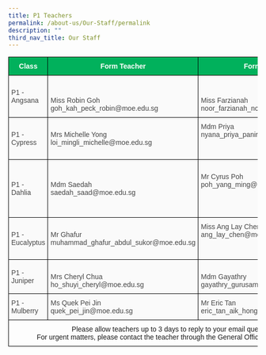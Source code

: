 ```yaml
---
title: P1 Teachers
permalink: /about-us/Our-Staff/permalink
description: ""
third_nav_title: Our Staff
---
```

<style type="text/css">
.tg  {border-collapse:collapse;border-spacing:0;}
.tg td{border-color:black;border-style:solid;border-width:1px;font-family:Arial, sans-serif;font-size:14px;
  overflow:hidden;padding:10px 5px;word-break:normal;}
.tg th{border-color:black;border-style:solid;border-width:1px;font-family:Arial, sans-serif;font-size:14px;
  font-weight:normal;overflow:hidden;padding:10px 5px;word-break:normal;}
.tg .tg-4xbu{background-color:#01B15C;border-color:#000000;color:#FFF;font-weight:bold;text-align:center;vertical-align:middle}
.tg .tg-wp8o{border-color:#000000;text-align:center;vertical-align:top}
.tg .tg-47vl{background-color:#FAFAFA;border-color:#000000;color:#454545;text-align:left;vertical-align:middle}
.tg .tg-01zz{background-color:#FAFAFA;border-color:#000000;color:#454545;text-align:left;vertical-align:top}
</style>
<table class="tg">
<thead>
  <tr>
    <th class="tg-4xbu"><span style="color:#FFF;background-color:#01B15C">Class</span></th>
    <th class="tg-4xbu"><span style="color:#FFF;background-color:#01B15C">Form Teacher</span></th>
    <th class="tg-4xbu"><span style="color:#FFF;background-color:#01B15C">Form Teacher</span></th>
  </tr>
</thead>
<tbody>
  <tr>
    <td class="tg-47vl"><span style="color:#454545;background-color:#FAFAFA">P1 - Angsana</span></td>
    <td class="tg-01zz"><br><br><span style="color:#454545">Miss Robin Goh</span><br><span style="color:#454545">goh_kah_peck_robin@moe.edu.sg</span><br></td>
    <td class="tg-01zz"><br><br><span style="color:#454545">Miss Farzianah</span><br><span style="color:#454545">noor_farzianah_noor_aziz@moe.edu.sg</span><br></td>
  </tr>
  <tr>
    <td class="tg-47vl"><span style="color:#454545;background-color:#FAFAFA">P1 - Cypress</span></td>
    <td class="tg-01zz"><br><span style="color:#454545">Mrs Michelle Yong</span><br><span style="color:#454545">loi_mingli_michelle@moe.edu.sg</span><br><br></td>
    <td class="tg-01zz"><span style="color:#454545">Mdm Priya</span><br><span style="color:#454545">nyana_priya_panir_selvam@moe.edu.sg</span><br></td>
  </tr>
  <tr>
    <td class="tg-47vl"><span style="color:#454545;background-color:#FAFAFA">P1 - Dahlia</span></td>
    <td class="tg-01zz"><br><br><span style="color:#454545">Mdm Saedah </span><br><span style="color:#454545">saedah_saad@moe.edu.sg</span><br><br><br></td>
    <td class="tg-01zz"><br>Mr Cyrus Poh <br>poh_yang_ming@moe.edu.sg <br></td>
  </tr>
  <tr>
    <td class="tg-47vl"><span style="color:#454545;background-color:#FAFAFA"> P1 - Eucalyptus</span></td>
    <td class="tg-01zz"><br><span style="color:#454545">Mr Ghafur</span><br><span style="color:#454545">muhammad_ghafur_abdul_sukor@moe.edu.sg</span><br><br></td>
    <td class="tg-01zz"><span style="color:#454545">Miss Ang Lay Chen</span><br><span style="color:#454545">ang_lay_chen@moe.edu.sg</span><br></td>
  </tr>
  <tr>
    <td class="tg-47vl"><span style="color:#454545;background-color:#FAFAFA">P1 - Juniper</span></td>
    <td class="tg-01zz"><br><span style="color:#454545">Mrs Cheryl Chua</span><br><span style="color:#454545">ho_shuyi_cheryl@moe.edu.sg</span><br></td>
    <td class="tg-01zz"><br>Mdm Gayathry<br><span style="color:#454545">gayathry_gurusamy_ramaya@moe.edu.sg</span><br></td>
  </tr>
  <tr>
    <td class="tg-47vl"><span style="color:#454545;background-color:#FAFAFA">P1 - Mulberry </span></td>
    <td class="tg-47vl"><span style="color:#454545;background-color:#FAFAFA">Ms Quek Pei Jin</span><br><span style="color:#454545;background-color:#FAFAFA">quek_pei_jin@moe.edu.sg</span><br></td>
    <td class="tg-47vl"><span style="color:#454545;background-color:#FAFAFA">Mr Eric Tan</span><br><span style="color:#454545;background-color:#FAFAFA">eric_tan_aik_hong@moe.edu.sg</span></td>
  </tr>
  <tr>
    <td class="tg-wp8o" colspan="3">Please allow teachers up to 3 days to reply to your email queries. <br>For urgent matters, please contact the teacher through the General Office at 6753 8835.</td>
  </tr>
</tbody>
</table>

